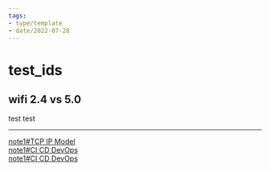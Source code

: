 ```yaml
---
tags:
- type/template
- date/2022-07-28
---
```

   
# test_ids   
## wifi 2.4 vs 5.0   
test test   
   
   
   
---   
   
   
   
   
[note1#TCP IP Model](./note1.md#tcp-ip-model)   
[note1#CI CD DevOps](./note1.md#ci-cd-devops)   
[note1#CI CD DevOps](./note1.md#ci-cd-devops)